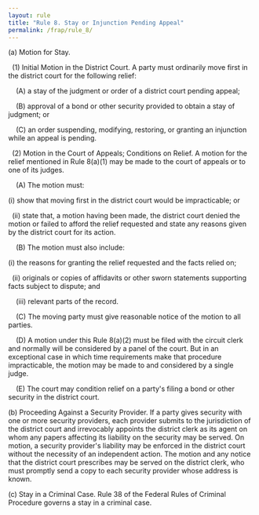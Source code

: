 ```yaml
---
layout: rule
title: "Rule 8. Stay or Injunction Pending Appeal"
permalink: /frap/rule_8/
---
```


(a) Motion for Stay.


&nbsp;&nbsp;(1) Initial Motion in the District Court. A party must ordinarily move first in the district court for the following relief:


&nbsp;&nbsp;&nbsp;&nbsp;(A) a stay of the judgment or order of a district court pending appeal;


&nbsp;&nbsp;&nbsp;&nbsp;(B) approval of a bond or other security provided to obtain a stay of judgment; or


&nbsp;&nbsp;&nbsp;&nbsp;(C) an order suspending, modifying, restoring, or granting an injunction while an appeal is pending.


&nbsp;&nbsp;(2) Motion in the Court of Appeals; Conditions on Relief. A motion for the relief mentioned in Rule 8(a)(1) may be made to the court of appeals or to one of its judges.


&nbsp;&nbsp;&nbsp;&nbsp;(A) The motion must:


(i) show that moving first in the district court would be impracticable; or


&nbsp;&nbsp;(ii) state that, a motion having been made, the district court denied the motion or failed to afford the relief requested and state any reasons given by the district court for its action.


&nbsp;&nbsp;&nbsp;&nbsp;(B) The motion must also include:


(i) the reasons for granting the relief requested and the facts relied on;


&nbsp;&nbsp;(ii) originals or copies of affidavits or other sworn statements supporting facts subject to dispute; and


&nbsp;&nbsp;&nbsp;&nbsp;(iii) relevant parts of the record.


&nbsp;&nbsp;&nbsp;&nbsp;(C) The moving party must give reasonable notice of the motion to all parties.


&nbsp;&nbsp;&nbsp;&nbsp;(D) A motion under this Rule 8(a)(2) must be filed with the circuit clerk and normally will be considered by a panel of the court. But in an exceptional case in which time requirements make that procedure impracticable, the motion may be made to and considered by a single judge.


&nbsp;&nbsp;&nbsp;&nbsp;(E) The court may condition relief on a party's filing a bond or other security in the district court.


(b) Proceeding Against a Security Provider. If a party gives security with one or more security providers, each provider submits to the jurisdiction of the district court and irrevocably appoints the district clerk as its agent on whom any papers affecting its liability on the security may be served. On motion, a security provider's liability may be enforced in the district court without the necessity of an independent action. The motion and any notice that the district court prescribes may be served on the district clerk, who must promptly send a copy to each security provider whose address is known.


(c) Stay in a Criminal Case. Rule 38 of the Federal Rules of Criminal Procedure governs a stay in a criminal case.